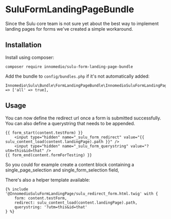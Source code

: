 # SuluFormLandingPageBundle

Since the Sulu core team is not sure yet about the best way to implement landing pages for forms we've
created a simple workaround.

## Installation

Install using composer:

```
composer require innomedio/sulu-form-landing-page-bundle
```

Add the bundle to ``config/bundles.php`` if it's not automatically added:
```
Innomedio\Sulu\Bundle\FormLandingPageBundle\InnomedioSuluFormLandingPageBundle::class => ['all' => true],  
```

## Usage

You can now define the redirect url once a form is submitted successfully. You can also define a
querystring that needs to be appended.

```twig
{{ form_start(content.testForm) }}
    <input type="hidden" name="_sulu_form_redirect" value="{{ sulu_content_load(content.landingPage).path }}" />
    <input type="hidden" name="_sulu_form_querystring" value="?utm=this&id=that" />
{{ form_end(content.formForTesting) }}
```

So you could for example create a content block containing a single_page_selection and single_form_selection field,

There's also a helper template available:

```twig
{% include '@InnomedioSuluFormLandingPage/sulu_redirect_form.html.twig' with {
    form: content.testForm,
    redirect: sulu_content_load(content.landingPage).path,
    querystring: '?utm=this&id=that'
} %}
```